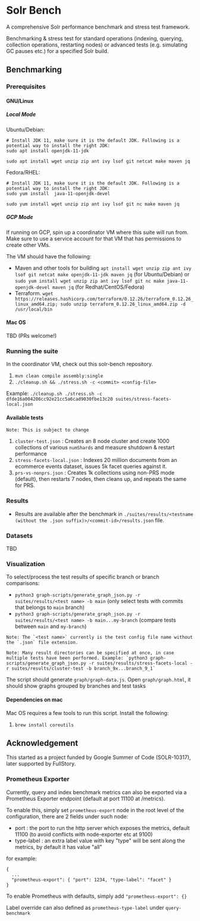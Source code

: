 # Solr Bench

A comprehensive Solr performance benchmark and stress test framework.

Benchmarking & stress test for standard operations (indexing, querying, collection operations, restarting nodes) or advanced tests (e.g. simulating GC pauses etc.) for a specified Solr build.

## Benchmarking

### Prerequisites

#### GNU/Linux

##### Local Mode

Ubuntu/Debian:

    # Install JDK 11, make sure it is the default JDK. Following is a potential way to install the right JDK:
    sudo apt install openjdk-11-jdk

    sudo apt install wget unzip zip ant ivy lsof git netcat make maven jq
    
Fedora/RHEL:

    # Install JDK 11, make sure it is the default JDK. Following is a potential way to install the right JDK:
    sudo yum install  java-11-openjdk-devel

    sudo yum install wget unzip zip ant ivy lsof git nc make maven jq


##### GCP Mode
If running on GCP, spin up a coordinator VM where this suite will run from. Make sure to use a service account for that VM that has permissions to create other VMs.

The VM should have the following:
* Maven and other tools for building `apt install wget unzip zip ant ivy lsof git netcat make openjdk-11-jdk maven jq` (for Ubuntu/Debian) or `sudo yum install wget unzip zip ant ivy lsof git nc make java-11-openjdk-devel maven jq` (for Redhat/CentOS/Fedora)
* Terraform. `wget https://releases.hashicorp.com/terraform/0.12.26/terraform_0.12.26_linux_amd64.zip; sudo unzip terraform_0.12.26_linux_amd64.zip -d /usr/local/bin`


#### Mac OS

TBD (PRs welcome!)

### Running the suite

In the coordinator VM, check out this solr-bench repository.

1. `mvn clean compile assembly:single`
2. `./cleanup.sh && ./stress.sh -c <commit> <config-file>`

Example: `./cleanup.sh ./stress.sh -c dfde16a004206cc92e21cc5a6cad9030fbe13c20 suites/stress-facets-local.json`


#### Available tests
```
Note: This is subject to change
```

1. `cluster-test.json` : Creates an 8 node cluster and create 1000 collections of various `numShards` and measure shutdown & restart performance
2. `stress-facets-local.json` : Indexes 20 million documents from an ecommerce events dataset, issues 5k facet queries against it.
3. `prs-vs-nonprs.json` : Creates 1k collections using non-PRS mode (default), then restarts 7 nodes, then cleans up, and repeats the same for PRS.

### Results

* Results are available after the benchmark in `./suites/results/<testname (without the .json suffix)>/<commit-id>/results.json` file.

### Datasets

TBD

### Visualization

To select/process the test results of specific branch or branch comparisons:
* `python3 graph-scripts/generate_graph_json.py -r suites/results/<test name> -b main` (only select tests with commits that belongs to `main` branch)
* `python3 graph-scripts/generate_graph_json.py -r suites/results/<test name> -b main...my-branch` (compare tests between `main` and `my-branch`)

```
Note: The `<test name>` currently is the test config file name without the `.json` file extension.

Note: Many result directories can be specified at once, in case multiple tests have been performed. Example: `python3 graph-scripts/generate_graph_json.py -r suites/results/stress-facets-local -r suites/results/cluster-test -b branch_9x...branch_9_1`
```

The script should generate `graph/graph-data.js`. Open `graph/graph.html`, it should show graphs grouped by branches and test tasks

####  Dependencies on mac
Mac OS requires a few tools to run this script. Install the following:

1. `brew install coreutils` 

## Acknowledgement
This started as a project funded by Google Summer of Code (SOLR-10317), later supported by FullStory.

### Prometheus Exporter
Currently, query and index benchmark metrics can also be exported via a Prometheus Exporter endpoint (default at port 11100 at /metrics).

To enable this, simply set `prometheus-export` node in the root level of the configuration, there are 2 fields under such node:
- port : the port to run the http server which exposes the metrics, default 11100 (to avoid conflicts with node-exporter etc at 9100)
- type-label : an extra label value with key "type" will be sent along the metrics, by default it has value "all"

for example:
```
{
  ...
  "prometheus-export": { "port": 1234, "type-label": "facet" }
}
```
To enable Prometheus with defaults, simply add `"prometheus-export": {}`

Label override can also defined as `prometheus-type-label` under `query-benchmark` 

